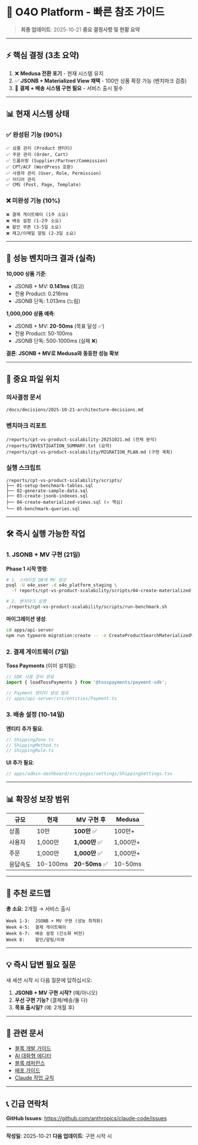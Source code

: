 # 🚀 O4O Platform - 빠른 참조 가이드

> **최종 업데이트**: 2025-10-21
> **중요 결정사항 및 현황 요약**

---

## ⚡ 핵심 결정 (3초 요약)

1. ❌ **Medusa 전환 포기** - 현재 시스템 유지
2. ✅ **JSONB + Materialized View 채택** - 100만 상품 확장 가능 (벤치마크 검증)
3. 🔴 **결제 + 배송 시스템 구현 필요** - 서비스 출시 필수

---

## 📊 현재 시스템 상태

### ✅ 완성된 기능 (90%)

```
✅ 상품 관리 (Product 엔티티)
✅ 주문 관리 (Order, Cart)
✅ 드롭쉬핑 (Supplier/Partner/Commission)
✅ CPT/ACF (WordPress 호환)
✅ 사용자 관리 (User, Role, Permission)
✅ 미디어 관리
✅ CMS (Post, Page, Template)
```

### ❌ 미완성 기능 (10%)

```
❌ 결제 게이트웨이 (1주 소요)
❌ 배송 설정 (1-2주 소요)
❌ 할인 쿠폰 (3-5일 소요)
❌ 재고/이메일 알림 (2-3일 소요)
```

---

## 🎯 성능 벤치마크 결과 (실측)

**10,000 상품 기준**:
- JSONB + MV: **0.141ms** (최고)
- 전용 Product: 0.216ms
- JSONB 단독: 1.013ms (느림)

**1,000,000 상품 예측**:
- JSONB + MV: **20-50ms** (목표 달성 ✅)
- 전용 Product: 50-100ms
- JSONB 단독: 500-1000ms (실패 ❌)

**결론**: **JSONB + MV로 Medusa와 동등한 성능 확보**

---

## 📁 중요 파일 위치

### 의사결정 문서
```
/docs/decisions/2025-10-21-architecture-decisions.md
```

### 벤치마크 리포트
```
/reports/cpt-vs-product-scalability-20251021.md (전체 분석)
/reports/INVESTIGATION_SUMMARY.txt (요약)
/reports/cpt-vs-product-scalability/MIGRATION_PLAN.md (구현 계획)
```

### 실행 스크립트
```
/reports/cpt-vs-product-scalability/scripts/
├── 01-setup-benchmark-tables.sql
├── 02-generate-sample-data.sql
├── 03-create-jsonb-indexes.sql
├── 04-create-materialized-views.sql (⭐ 핵심)
└── 05-benchmark-queries.sql
```

---

## 🛠️ 즉시 실행 가능한 작업

### 1. JSONB + MV 구현 (21일)

**Phase 1 시작 명령**:
```bash
# 1. 스테이징 DB에 MV 생성
psql -U o4o_user -d o4o_platform_staging \
  -f reports/cpt-vs-product-scalability/scripts/04-create-materialized-views.sql

# 2. 벤치마크 실행
./reports/cpt-vs-product-scalability/scripts/run-benchmark.sh
```

**마이그레이션 생성**:
```bash
cd apps/api-server
npm run typeorm migration:create -- -n CreateProductSearchMaterializedView
```

### 2. 결제 게이트웨이 (7일)

**Toss Payments** (이미 설치됨):
```typescript
// SDK 사용 준비 완료
import { loadTossPayments } from '@tosspayments/payment-sdk';

// Payment 엔티티 생성 필요
// apps/api-server/src/entities/Payment.ts
```

### 3. 배송 설정 (10-14일)

**엔티티 추가 필요**:
```typescript
// ShippingZone.ts
// ShippingMethod.ts
// ShippingRule.ts
```

**UI 추가 필요**:
```typescript
// apps/admin-dashboard/src/pages/settings/ShippingSettings.tsx
```

---

## 📊 확장성 보장 범위

| 규모 | 현재 | MV 구현 후 | Medusa |
|------|------|-----------|--------|
| 상품 | 10만 | **100만** ✅ | 100만+ |
| 사용자 | 1,000만 | **1,000만** ✅ | 1,000만+ |
| 주문 | 1,000만 | **1,000만** ✅ | 1,000만+ |
| 응답속도 | 10-100ms | **20-50ms** ✅ | 10-50ms |

---

## 🚀 추천 로드맵

**총 소요**: 2개월 → 서비스 출시

```
Week 1-3:  JSONB + MV 구현 (성능 최적화)
Week 4-5:  결제 게이트웨이
Week 6-7:  배송 설정 (간소화 버전)
Week 8:    할인/알림/리뷰
```

---

## 💡 즉시 답변 필요 질문

새 세션 시작 시 다음 질문에 답하십시오:

1. **JSONB + MV 구현 시작?** (예/아니오)
2. **우선 구현 기능?** (결제/배송/둘 다)
3. **목표 출시일?** (예: 2개월 후)

---

## 🔗 관련 문서

- [블록 개발 가이드](BLOCKS_DEVELOPMENT.md)
- [AI 대화형 에디터](docs/AI_CONVERSATIONAL_EDITOR_GUIDE.md)
- [블록 레퍼런스](docs/manual/blocks-reference.md)
- [배포 가이드](DEPLOYMENT.md)
- [Claude 작업 규칙](CLAUDE.md)

---

## 📞 긴급 연락처

**GitHub Issues**: https://github.com/anthropics/claude-code/issues

---

**작성일**: 2025-10-21
**다음 업데이트**: 구현 시작 시
